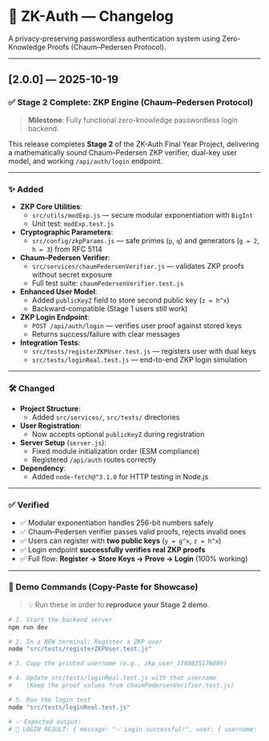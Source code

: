 # 🧾 ZK-Auth — Changelog

A privacy-preserving passwordless authentication system using Zero-Knowledge Proofs (Chaum–Pedersen Protocol).

---

## [2.0.0] — 2025-10-19
### ✅ Stage 2 Complete: ZKP Engine (Chaum–Pedersen Protocol)

> **Milestone**: Fully functional zero-knowledge passwordless login backend.

This release completes **Stage 2** of the ZK-Auth Final Year Project, delivering a mathematically sound Chaum–Pedersen ZKP verifier, dual-key user model, and working `/api/auth/login` endpoint.

---

### ✨ Added

- **ZKP Core Utilities**:
    - `src/utils/modExp.js` — secure modular exponentiation with `BigInt`
    - Unit test: `modExp.test.js`
- **Cryptographic Parameters**:
    - `src/config/zkpParams.js` — safe primes (`p`, `q`) and generators (`g = 2`, `h = 3`) from RFC 5114
- **Chaum–Pedersen Verifier**:
    - `src/services/chaumPedersenVerifier.js` — validates ZKP proofs without secret exposure
    - Full test suite: `chaumPedersenVerifier.test.js`
- **Enhanced User Model**:
    - Added `publicKeyZ` field to store second public key (`z = h^x`)
    - Backward-compatible (Stage 1 users still work)
- **ZKP Login Endpoint**:
    - `POST /api/auth/login` — verifies user proof against stored keys
    - Returns success/failure with clear messages
- **Integration Tests**:
    - `src/tests/registerZKPUser.test.js` — registers user with dual keys
    - `src/tests/loginReal.test.js` — end-to-end ZKP login simulation

---

### 🛠 Changed

- **Project Structure**:
    - Added `src/services/`, `src/tests/` directories
- **User Registration**:
    - Now accepts optional `publicKeyZ` during registration
- **Server Setup** (`server.js`):
    - Fixed module initialization order (ESM compliance)
    - Registered `/api/auth` routes correctly
- **Dependency**:
    - Added `node-fetch@^3.1.0` for HTTP testing in Node.js

---

### ✅ Verified

- ✅ Modular exponentiation handles 256-bit numbers safely
- ✅ Chaum–Pedersen verifier passes valid proofs, rejects invalid ones
- ✅ Users can register with **two public keys** (`y = g^x`, `z = h^x`)
- ✅ Login endpoint **successfully verifies real ZKP proofs**
- ✅ Full flow: **Register → Store Keys → Prove → Login** (100% working)

---

### 🧪 Demo Commands (Copy-Paste for Showcase)

> 💡 Run these in order to **reproduce your Stage 2 demo**.

```bash
# 1. Start the backend server
npm run dev

# 2. In a NEW terminal: Register a ZKP user
node "src/tests/registerZKPUser.test.js"

# 3. Copy the printed username (e.g., zkp_user_1760825176889)

# 4. Update src/tests/loginReal.test.js with that username
#    (Keep the proof values from chaumPedersenVerifier.test.js)

# 5. Run the login test
node "src/tests/loginReal.test.js"

# ✅ Expected output:
# 🔐 LOGIN RESULT: { message: "✅ Login successful!", user: { username: "zkp_user_..." } }